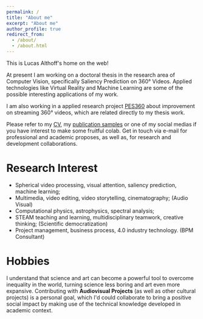 ```yaml
---
permalink: /
title: "About me"
excerpt: "About me"
author_profile: true
redirect_from: 
  - /about/
  - /about.html
---
```


This is Lucas Althoff's home on the web!

At present I am working on a doctoral thesis in the research area of Computer Vision, specifically Saliency Prediction on 360° Videos. Applied technologies like Virtual Reality and Machine Learning are some of the possible interesting applications of my work.

I am also working in a applied research project [PES360](https://bv.fapesp.br/pt/auxilios/105716/transmissao-perceptualmente-eficiente-de-video-ominidirecional-editado/) about improvement on streaming 360° videos, which are related directly to my thesis work.

Please refer to my [CV](https://lucas-althoff.github.io/cv/), my [publication samples](https://lucas-althoff.github.io/publications/) or one of my social medias if you have interest to make some fruitful colab.
Get in touch via e-mail for professional and academic proposes, as well as, for research and development collaborations.

Research Interest
======
*	Spherical video processing, visual attention, saliency prediction, machine learning;
* Multimedia, video editing, video storytelling, cinematography; (Audio Visual)
*	Computational physics, astrophysics, spectral analysis;  
*	STEAM teaching and learning, multidisciplinary teamwork, creative thinking; (Scientific democratization)
*	Project management, business process, 4.0 industry technology. (BPM Consultant)

Hobbies
======
I understand that science and art can become a powerful tool to overcome inequality in the world,
turning science less boring and art even more expansive. 
Contributing with **Audiovisual Projects** (as well as other cultural projects) is a personal goal, which I'd could collaborate to 
bring a positive social impact by making use of the technical knowledge developed in academic context.
